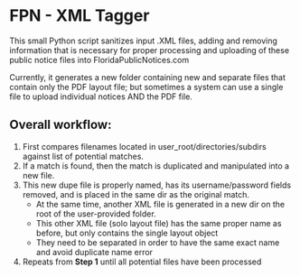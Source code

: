 
# FPN - XML Tagger

This small Python script sanitizes input .XML files, adding and removing information that is necessary for proper processing and uploading of these public notice files into FloridaPublicNotices.com

Currently, it generates a new folder containing new and separate files that contain only the PDF layout file; but sometimes a system can use a single file to upload individual notices AND the PDF file.

## Overall workflow:

1. First compares filenames located in user_root/directories/subdirs against list of potential matches.
2. If a match is found, then the match is duplicated and manipulated into a new file.
3. This new dupe file is properly named, has its username/password fields removed, and is placed in the same dir as the original match.
   - At the same time, another XML file is generated in a new dir on the root of the user-provided folder.
   - This other XML file (solo layout file) has the same proper name as before, but only contains the single layout object 
   - They need to be separated in order to have the same exact name and avoid duplicate name error
4. Repeats from **Step 1** until all potential files have been processed
